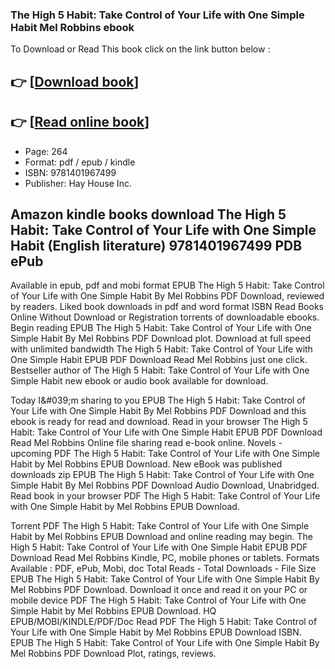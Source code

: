 ### The High 5 Habit: Take Control of Your Life with One Simple Habit Mel Robbins ebook

To Download or Read This book click on the link button below :

## 👉  [**[Download book](http://ebooksharez.info/download.php?group=book&from=github.com&id=655791&lnk=1063 "Download book")**]

## 👉  [**[Read online book](http://ebooksharez.info/download.php?group=book&from=github.com&id=655791&lnk=1063 "Read online book")**]


* Page: 264
* Format: pdf / epub / kindle
* ISBN: 9781401967499
* Publisher: Hay House Inc.



## Amazon kindle books download The High 5 Habit: Take Control of Your Life with One Simple Habit (English literature) 9781401967499 PDB ePub


Available in epub, pdf and mobi format EPUB The High 5 Habit: Take Control of Your Life with One Simple Habit By Mel Robbins PDF Download, reviewed by readers. Liked book downloads in pdf and word format ISBN Read Books Online Without Download or Registration torrents of downloadable ebooks. Begin reading EPUB The High 5 Habit: Take Control of Your Life with One Simple Habit By Mel Robbins PDF Download plot. Download at full speed with unlimited bandwidth The High 5 Habit: Take Control of Your Life with One Simple Habit EPUB PDF Download Read Mel Robbins just one click. Bestseller author of The High 5 Habit: Take Control of Your Life with One Simple Habit new ebook or audio book available for download.

Today I&amp;#039;m sharing to you EPUB The High 5 Habit: Take Control of Your Life with One Simple Habit By Mel Robbins PDF Download and this ebook is ready for read and download. Read in your browser The High 5 Habit: Take Control of Your Life with One Simple Habit EPUB PDF Download Read Mel Robbins Online file sharing read e-book online. Novels - upcoming PDF The High 5 Habit: Take Control of Your Life with One Simple Habit by Mel Robbins EPUB Download. New eBook was published downloads zip EPUB The High 5 Habit: Take Control of Your Life with One Simple Habit By Mel Robbins PDF Download Audio Download, Unabridged. Read book in your browser PDF The High 5 Habit: Take Control of Your Life with One Simple Habit by Mel Robbins EPUB Download.

Torrent PDF The High 5 Habit: Take Control of Your Life with One Simple Habit by Mel Robbins EPUB Download and online reading may begin. The High 5 Habit: Take Control of Your Life with One Simple Habit EPUB PDF Download Read Mel Robbins Kindle, PC, mobile phones or tablets. Formats Available : PDF, ePub, Mobi, doc Total Reads - Total Downloads - File Size EPUB The High 5 Habit: Take Control of Your Life with One Simple Habit By Mel Robbins PDF Download. Download it once and read it on your PC or mobile device PDF The High 5 Habit: Take Control of Your Life with One Simple Habit by Mel Robbins EPUB Download. HQ EPUB/MOBI/KINDLE/PDF/Doc Read PDF The High 5 Habit: Take Control of Your Life with One Simple Habit by Mel Robbins EPUB Download ISBN. EPUB The High 5 Habit: Take Control of Your Life with One Simple Habit By Mel Robbins PDF Download Plot, ratings, reviews.





